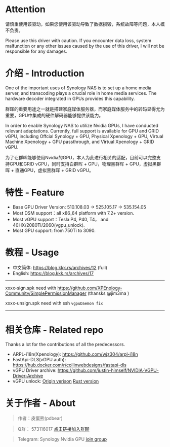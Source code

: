 # Attention
请慎重使用该驱动，如果您使用该驱动导致了数据损毁，系统故障等问题，本人概不负责。

Please use this driver with caution. If you encounter data loss, system malfunction or any other issues caused by the use of this driver, I will not be responsible for any damages.


# 介绍 - Introduction

One of the important uses of Synology NAS is to set up a home media server, and transcoding plays a crucial role in home media services. The hardware decoder integrated in GPUs provides this capability.

群晖的重要用途之一就是搭建家庭媒体服务器，而家庭媒体服务中的转码显得尤为重要，GPU中集成的硬件解码器能够提供该能力。

In order to enable Synology NAS to utilize Nvidia GPUs, I have conducted relevant adaptations. Currently, full support is available for GPU and GRID vGPU, including Offcial Synology + GPU, Physical Xpenology + GPU, Virtual Machine Xpenology + GPU passthrough, and Virtual Xpenology + GRID vGPU.

为了让群晖能够使用Nvidia的GPU，本人为此进行相关的适配，目前可以完整支持GPU和GRID vGPU，同时支持白群晖 + GPU，物理黑群晖 + GPU，虚拟黑群晖 + 直通GPU，虚拟黑群晖 + GRID vGPU。

# 特性 - Feature
- Base GPU Driver Version: 510.108.03 -> 525.105.17 -> 535.154.05
- Most DSM support：all x86_64 platform with 7.2+ version.
- Most vGPU support：Tesla P4, P40, T4， and 40HX/2080Ti/2060(vgpu_unlock).
- Most GPU support: from 750Ti to 3090.


# 教程 - Usage

- 中文简体: https://blog.kkk.rs/archives/12 (full)
- English: https://blog.kkk.rs/archives/17

---

xxxx-sign.spk need with https://github.com/XPEnology-Community/SimplePermissionManager (thansks @jim3ma )

xxxx-unsign.spk need with ssh `vgpuDaemon fix`

---

# 相关仓库 - Related repo
Thanks a lot for the contributions of all the predecessors.

- ARPL-i18n(Xpenology): https://github.com/wjz304/arpl-i18n
- FastApi-DLS(vGPU auth): https://hub.docker.com/r/collinwebdesigns/fastapi-dls
- vGPU Driver archive: https://github.com/justin-himself/NVIDIA-VGPU-Driver-Archive
- vGPU unlock: [Origin verison](https://github.com/DualCoder/vgpu_unlock)     [Rust version](https://github.com/mbilker/vgpu_unlock-rs)


# 关于作者 - About
> 作者：皮蛋熊(pdbear)

> Q群： 573116017 [点击链接加入群聊](http://qm.qq.com/cgi-bin/qm/qr?_wv=1027&k=YPukrbI0y7qf2rwNBcmFJP1kByHvKEfj&authKey=pLauhwKPXF4jyiytVui230c1I%2FQayP%2BHox6W87%2FXnWqRRlsOQPUljlRzM9tuU9NG&noverify=0&group_code=573116017)

> Telegram: Synology Nvidia GPU [join group](https://t.me/+FJef7el3Q_M1MjY1)

